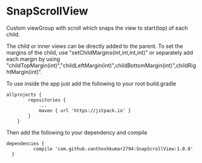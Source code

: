 # SnapScrollView
Custom viewGroup with scroll which snaps the view to start(top) of each child.

The child or inner views can be directly added to the parent. To set the margins of the child, use "setChildMargins(int,int,int,int)" or separately add each margin by using "childTopMargin(int)","childLeftMargin(int)",childBottomMargin(int)",childRightMargin(int)".

 
To use inside the app just add the following to your root build.gradle
```
allprojects {
		repositories {
			...
			maven { url 'https://jitpack.io' }
		}
	}
  ```
  Then add the following to your dependency and compile
  ```
  dependencies {
	        compile 'com.github.santhoshkumar2794:SnapScrollView:1.0.0'
	}
```
